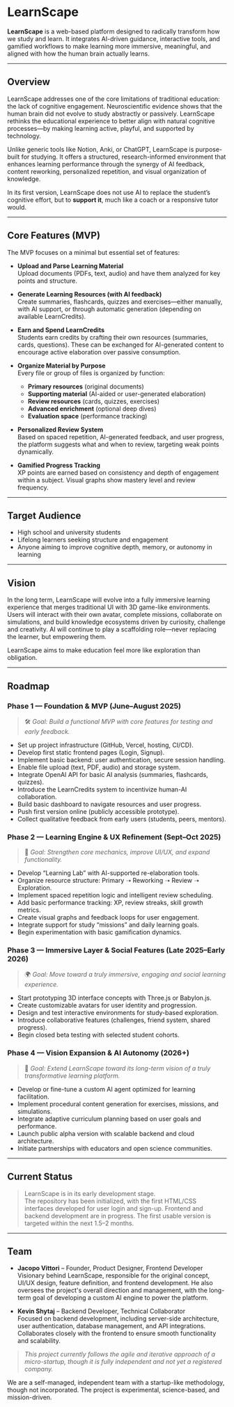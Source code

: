 # LearnScape

**LearnScape** is a web-based platform designed to radically transform how we study and learn. It integrates AI-driven guidance, interactive tools, and gamified workflows to make learning more immersive, meaningful, and aligned with how the human brain actually learns.

---

## Overview

LearnScape addresses one of the core limitations of traditional education: the lack of cognitive engagement. Neuroscientific evidence shows that the human brain did not evolve to study abstractly or passively. LearnScape rethinks the educational experience to better align with natural cognitive processes—by making learning active, playful, and supported by technology.

Unlike generic tools like Notion, Anki, or ChatGPT, LearnScape is purpose-built for studying. It offers a structured, research-informed environment that enhances learning performance through the synergy of AI feedback, content reworking, personalized repetition, and visual organization of knowledge.

In its first version, LearnScape does not use AI to replace the student’s cognitive effort, but to **support it**, much like a coach or a responsive tutor would.

---

## Core Features (MVP)

The MVP focuses on a minimal but essential set of features:

- **Upload and Parse Learning Material**  
  Upload documents (PDFs, text, audio) and have them analyzed for key points and structure.

- **Generate Learning Resources (with AI feedback)**  
  Create summaries, flashcards, quizzes and exercises—either manually, with AI support, or through automatic generation (depending on available LearnCredits).

- **Earn and Spend LearnCredits**  
  Students earn credits by crafting their own resources (summaries, cards, questions). These can be exchanged for AI-generated content to encourage active elaboration over passive consumption.

- **Organize Material by Purpose**  
  Every file or group of files is organized by function:  
  - **Primary resources** (original documents)  
  - **Supporting material** (AI-aided or user-generated elaboration)  
  - **Review resources** (cards, quizzes, exercises)  
  - **Advanced enrichment** (optional deep dives)  
  - **Evaluation space** (performance tracking)

- **Personalized Review System**  
  Based on spaced repetition, AI-generated feedback, and user progress, the platform suggests what and when to review, targeting weak points dynamically.

- **Gamified Progress Tracking**  
  XP points are earned based on consistency and depth of engagement within a subject. Visual graphs show mastery level and review frequency.

---

## Target Audience

- High school and university students
- Lifelong learners seeking structure and engagement
- Anyone aiming to improve cognitive depth, memory, or autonomy in learning

---

## Vision

In the long term, LearnScape will evolve into a fully immersive learning experience that merges traditional UI with 3D game-like environments. Users will interact with their own avatar, complete missions, collaborate on simulations, and build knowledge ecosystems driven by curiosity, challenge and creativity. AI will continue to play a scaffolding role—never replacing the learner, but empowering them.

LearnScape aims to make education feel more like exploration than obligation.

---

## Roadmap

### **Phase 1 — Foundation & MVP (June–August 2025)**
> 🛠 *Goal: Build a functional MVP with core features for testing and early feedback.*

- Set up project infrastructure (GitHub, Vercel, hosting, CI/CD).
- Develop first static frontend pages (Login, Signup).
- Implement basic backend: user authentication, secure session handling.
- Enable file upload (text, PDF, audio) and storage system.
- Integrate OpenAI API for basic AI analysis (summaries, flashcards, quizzes).
- Introduce the LearnCredits system to incentivize human-AI collaboration.
- Build basic dashboard to navigate resources and user progress.
- Push first version online (publicly accessible prototype).
- Collect qualitative feedback from early users (students, peers, mentors).

### **Phase 2 — Learning Engine & UX Refinement (Sept–Oct 2025)**
> 🎯 *Goal: Strengthen core mechanics, improve UI/UX, and expand functionality.*

- Develop “Learning Lab” with AI-supported re-elaboration tools.
- Organize resource structure: Primary ➝ Reworking ➝ Review ➝ Exploration.
- Implement spaced repetition logic and intelligent review scheduling.
- Add basic performance tracking: XP, review streaks, skill growth metrics.
- Create visual graphs and feedback loops for user engagement.
- Integrate support for study “missions” and daily learning goals.
- Begin experimentation with basic gamification dynamics.

### **Phase 3 — Immersive Layer & Social Features (Late 2025–Early 2026)**
> 🌍 *Goal: Move toward a truly immersive, engaging and social learning experience.*

- Start prototyping 3D interface concepts with Three.js or Babylon.js.
- Create customizable avatars for user identity and progression.
- Design and test interactive environments for study-based exploration.
- Introduce collaborative features (challenges, friend system, shared progress).
- Begin closed beta testing with selected student cohorts.

### **Phase 4 — Vision Expansion & AI Autonomy (2026+)**
> 🚀 *Goal: Extend LearnScape toward its long-term vision of a truly transformative learning platform.*

- Develop or fine-tune a custom AI agent optimized for learning facilitation.
- Implement procedural content generation for exercises, missions, and simulations.
- Integrate adaptive curriculum planning based on user goals and performance.
- Launch public alpha version with scalable backend and cloud architecture.
- Initiate partnerships with educators and open science communities.

---

## Current Status

> LearnScape is in its early development stage.  
The repository has been initialized, with the first HTML/CSS interfaces developed for user login and sign-up. Frontend and backend development are in progress. The first usable version is targeted within the next 1.5–2 months.

---

## Team

- **Jacopo Vittori** – Founder, Product Designer, Frontend Developer  
  Visionary behind LearnScape, responsible for the original concept, UI/UX design, feature definition, and frontend development. He also oversees the project's overall direction and management, with the long-term goal of developing a custom AI engine to power the platform.

- **Kevin Shytaj** – Backend Developer, Technical Collaborator  
  Focused on backend development, including server-side architecture, user authentication, database management, and API integrations. Collaborates closely with the frontend to ensure smooth functionality and scalability.

> *This project currently follows the agile and iterative approach of a micro-startup, though it is fully independent and not yet a registered company.*

We are a self-managed, independent team with a startup-like methodology, though not incorporated. The project is experimental, science-based, and mission-driven.
